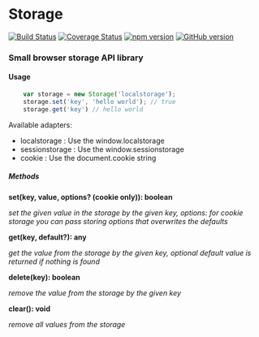# Storage

[![Build Status](https://travis-ci.org/Davide-Gheri/storage.svg?branch=master)](https://travis-ci.org/Davide-Gheri/storage)
[![Coverage Status](https://coveralls.io/repos/github/Davide-Gheri/storage/badge.svg)](https://coveralls.io/github/Davide-Gheri/storage)
[![npm version](https://badge.fury.io/js/%40davidegheri%2Fstorage.svg)](https://badge.fury.io/js/%40davidegheri%2Fstorage)
[![GitHub version](https://badge.fury.io/gh/Davide-Gheri%2Fstorage.svg)](https://badge.fury.io/gh/Davide-Gheri%2Fstorage)

### Small browser storage API library

#### Usage

```javascript
    var storage = new Storage('localstorage');
    storage.set('key', 'hello world'); // true
    storage.get('key') // hello world
```

Available adapters:
 - localstorage : Use the window.localstorage
 - sessionstorage : Use the window.sessionstorage
 - cookie : Use the document.cookie string


##### Methods

__set(key, value, options? (cookie only)): boolean__

_set the given value in the storage by the given key, options: for cookie storage you can pass storing options that overwrites the defaults_

__get(key, default?): any__

_get the value from the storage by the given key, optional default value is returned if nothing is found_

__delete(key): boolean__

_remove the value from the storage by the given key_

__clear(): void__

_remove all values from the storage_